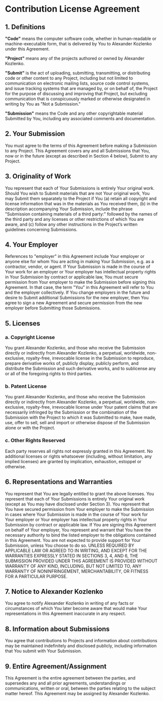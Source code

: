 # Contribution License Agreement

## 1. Definitions

**"Code"** means the computer software code, whether in human-readable or machine-executable form, that is delivered by You to Alexander Kozlenko under this Agreement.

**"Project"** means any of the projects authored or owned by Alexander Kozlenko.

**"Submit"** is the act of uploading, submitting, transmitting, or distributing code or other content to any Project, including but not limited to communication on electronic mailing lists, source code control systems, and issue tracking systems that are managed by, or on behalf of, the Project for the purpose of discussing and improving that Project, but excluding communication that is conspicuously marked or otherwise designated in writing by You as "Not a Submission."

**"Submission"** means the Code and any other copyrightable material Submitted by You, including any associated comments and documentation.

## 2. Your Submission

You must agree to the terms of this Agreement before making a Submission to any Project. This Agreement covers any and all Submissions that You, now or in the future (except as described in Section 4 below), Submit to any Project.

## 3. Originality of Work

You represent that each of Your Submissions is entirely Your original work. Should You wish to Submit materials that are not Your original work, You may Submit them separately to the Project if You (a) retain all copyright and license information that was in the materials as You received them, (b) in the description accompanying Your Submission, include the phrase "Submission containing materials of a third party:" followed by the names of the third party and any licenses or other restrictions of which You are aware, and (c) follow any other instructions in the Project’s written guidelines concerning Submissions.

## 4. Your Employer

References to "employer" in this Agreement include Your employer or anyone else for whom You are acting in making Your Submission, e.g. as a contractor, vendor, or agent. If Your Submission is made in the course of Your work for an employer or Your employer has intellectual property rights in Your Submission by contract or applicable law, You must secure permission from Your employer to make the Submission before signing this Agreement. In that case, the term "You" in this Agreement will refer to You and the employer collectively. If You change employers in the future and desire to Submit additional Submissions for the new employer, then You agree to sign a new Agreement and secure permission from the new employer before Submitting those Submissions.

## 5. Licenses

### a. Copyright License

You grant Alexander Kozlenko, and those who receive the Submission directly or indirectly from Alexander Kozlenko, a perpetual, worldwide, non-exclusive, royalty-free, irrevocable license in the Submission to reproduce, prepare derivative works of, publicly display, publicly perform, and distribute the Submission and such derivative works, and to sublicense any or all of the foregoing rights to third parties.

### b. Patent License

You grant Alexander Kozlenko, and those who receive the Submission directly or indirectly from Alexander Kozlenko, a perpetual, worldwide, non-exclusive, royalty-free, irrevocable license under Your patent claims that are necessarily infringed by the Submission or the combination of the Submission with the Project to which it was Submitted to make, have made, use, offer to sell, sell and import or otherwise dispose of the Submission alone or with the Project.

### c. Other Rights Reserved

Each party reserves all rights not expressly granted in this Agreement. No additional licenses or rights whatsoever (including, without limitation, any implied licenses) are granted by implication, exhaustion, estoppel or otherwise.

## 6. Representations and Warranties

You represent that You are legally entitled to grant the above licenses. You represent that each of Your Submissions is entirely Your original work (except as You may have disclosed under Section 3). You represent that You have secured permission from Your employer to make the Submission in cases where Your Submission is made in the course of Your work for Your employer or Your employer has intellectual property rights in Your Submission by contract or applicable law. If You are signing this Agreement on behalf of Your employer, You represent and warrant that You have the necessary authority to bind the listed employer to the obligations contained in this Agreement. You are not expected to provide support for Your Submission, unless You choose to do so. UNLESS REQUIRED BY APPLICABLE LAW OR AGREED TO IN WRITING, AND EXCEPT FOR THE WARRANTIES EXPRESSLY STATED IN SECTIONS 3, 4, AND 6, THE SUBMISSION PROVIDED UNDER THIS AGREEMENT IS PROVIDED WITHOUT WARRANTY OF ANY KIND, INCLUDING, BUT NOT LIMITED TO, ANY WARRANTY OF NONINFRINGEMENT, MERCHANTABILITY, OR FITNESS FOR A PARTICULAR PURPOSE.

## 7. Notice to Alexander Kozlenko

You agree to notify Alexander Kozlenko in writing of any facts or circumstances of which You later become aware that would make Your representations in this Agreement inaccurate in any respect.

## 8. Information about Submissions

You agree that contributions to Projects and information about contributions may be maintained indefinitely and disclosed publicly, including information that You submit with Your Submission.

## 9. Entire Agreement/Assignment

This Agreement is the entire agreement between the parties, and supersedes any and all prior agreements, understandings or communications, written or oral, between the parties relating to the subject matter hereof. This Agreement may be assigned by Alexander Kozlenko.